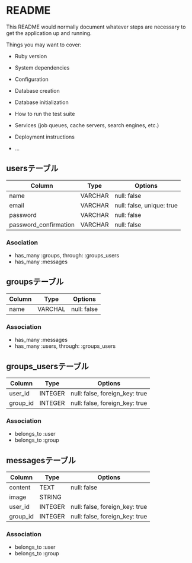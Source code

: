 # README

This README would normally document whatever steps are necessary to get the
application up and running.

Things you may want to cover:

* Ruby version

* System dependencies

* Configuration

* Database creation

* Database initialization

* How to run the test suite

* Services (job queues, cache servers, search engines, etc.)

* Deployment instructions

* ...


## usersテーブル

|Column|Type|Options|
|------|----|-------|
|name|VARCHAR|null: false|
|email|VARCHAR|null: false, unique: true|
|password|VARCHAR|null: false|
|password_confirmation|VARCHAR|null: false|

### Asociation
- has_many :groups, through: :groups_users
- has_many :messages

## groupsテーブル
|Column|Type|Options|
|------|----|-------|
|name|VARCHAL|null: false|

### Association
- has_many :messages
- has_many :users, through: :groups_users


## groups_usersテーブル
|Column|Type|Options|
|------|----|-------|
|user_id|INTEGER|null: false, foreign_key: true|
|group_id|INTEGER|null: false, foreign_key: true|

### Association
- belongs_to :user 
- belongs_to :group 

## messagesテーブル
|Column|Type|Options|
|------|----|-------|
|content|TEXT|null: false|
|image|STRING||
|user_id|INTEGER|null: false, foreign_key: true|
|group_id|INTEGER|null: false, foreign_key: true|

### Association
- belongs_to :user
- belongs_to :group